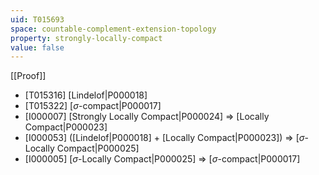 ```yaml
---
uid: T015693
space: countable-complement-extension-topology
property: strongly-locally-compact
value: false
---
```

[[Proof]]

* [T015316] [Lindelof|P000018]
* [T015322] [$\sigma$-compact|P000017]
* [I000007] [Strongly Locally Compact|P000024] => [Locally Compact|P000023]
* [I000053] ([Lindelof|P000018] + [Locally Compact|P000023]) => [$\sigma$-Locally Compact|P000025]
* [I000005] [$\sigma$-Locally Compact|P000025] => [$\sigma$-compact|P000017]

